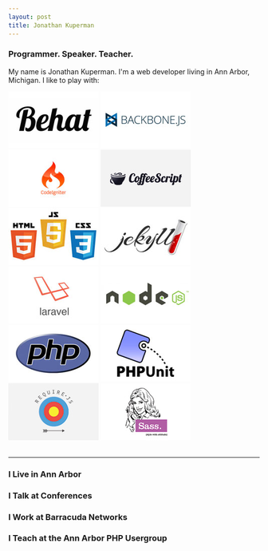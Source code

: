 ```yaml
---
layout: post
title: Jonathan Kuperman
---
```


### Programmer. Speaker. Teacher.

My name is Jonathan Kuperman. I'm a web developer living in Ann Arbor, Michigan. I like to play with:

<div class="tools">
	<img src="images/behat.png" />
	<img src="images/backbone.jpg" />
	<img src="images/codeigniter.jpg" />
	<img src="images/coffeescript.jpg" />
	<img src="images/html_js_css.jpeg" />
	<img src="images/jekyll.jpeg" />
	<img src="images/laravel.jpg" />
	<img src="images/node.png" />
	<img src="images/php.jpeg" />
	<img src="images/phpunit.jpg" />
	<img src="images/requirejs.jpg" />
	<img src="images/sass.jpg" />
</div>
<br />

<hr />

<h3 class="subheader">I Live in Ann Arbor</h3>
<h3 class="subheader">I Talk at Conferences</h3>
<h3 class="subheader">I Work at Barracuda Networks</h3>
<h3 class="subheader">I Teach at the Ann Arbor PHP Usergroup</h3>